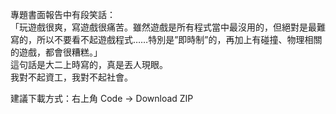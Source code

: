 專題書面報告中有段笑話：  
「玩遊戲很爽，寫遊戲很痛苦。雖然遊戲是所有程式當中最沒用的，但絕對是最難寫的，所以不要看不起遊戲程式……特別是”即時制”的，再加上有碰撞、物理相關的遊戲，都會很糟糕。」  
這句話是大二上時寫的，真是丟人現眼。  
我對不起資工，我對不起社會。

建議下載方式：右上角 Code → Download ZIP

